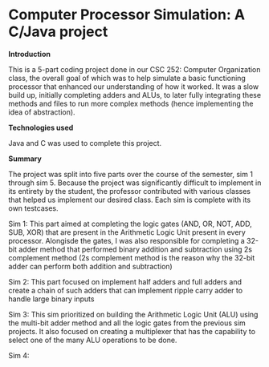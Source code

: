 # Computer Processor Simulation: A C/Java project

**Introduction**

This is a 5-part coding project done in our CSC 252: Computer Organization class, the overall goal of which was to help simulate a basic functioning processor that enhanced our understanding of how it worked. It was a slow build up, initially completing adders and ALUs, to later fully integrating these methods and files to run more complex methods (hence implementing the idea of abstraction). 

**Technologies used**

Java and C was used to complete this project.

**Summary**

The project was split into five parts over the course of the semester, sim 1 through sim 5. Because the project was significantly difficult to implement in its entirety by the student, the professor contributed with various classes that helped us implement our desired class. Each sim is complete with its own testcases.

Sim 1: This part aimed at completing the logic gates (AND, OR, NOT, ADD, SUB, XOR) that are present in the Arithmetic Logic Unit present in every processor. Alongisde the gates, I was also responsible for completing a 32-bit adder method that performed binary addition and subtraction using 2s complement method (2s complement method is the reason why the 32-bit adder can perform both addition and subtraction)

Sim 2: This part focused on implement half adders and full adders and create a chain of such adders that can implement ripple carry adder to handle large binary inputs

Sim 3: This sim prioritized on building the Arithmetic Logic Unit (ALU) using the multi-bit adder method and all the logic gates from the previous sim projects. It also focused on creating a multiplexer that has the capability to select one of the many ALU operations to be done.

Sim 4: 
